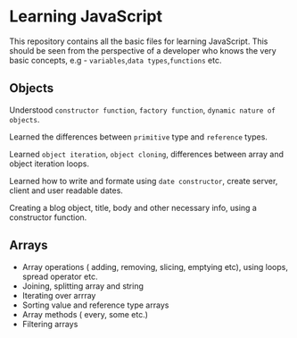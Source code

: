 # Learning JavaScript
This repository contains all the basic files for learning JavaScript. This should be seen from the perspective of a developer who knows the very basic concepts, e.g - `variables`,`data types`,`functions` etc.

## Objects

Understood `constructor function`, `factory function`, `dynamic nature of objects`.

Learned the differences between `primitive` type and `reference` types.

Learned `object iteration`, `object cloning`, differences between array and object iteration loops.

Learned how to write and formate using `date constructor`, create server, client and user readable dates.

Creating a blog object, title, body and other necessary info, using a constructor function.


## Arrays
- Array operations ( adding, removing, slicing, emptying etc), using loops, spread operator etc.
- Joining, splitting array and string
- Iterating over arrray
- Sorting value and reference type arrays
- Array methods ( every, some etc.)
- Filtering arrays
